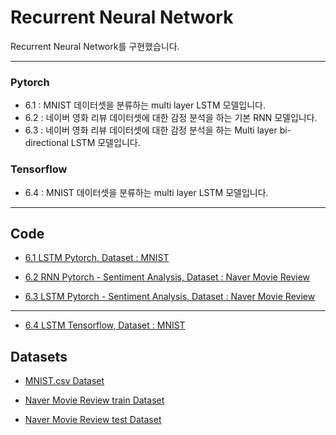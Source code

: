 # Recurrent Neural Network   

Recurrent Neural Network를 구현했습니다.   

---

### Pytorch

- 6.1 : MNIST 데이터셋을 분류하는 multi layer LSTM 모델입니다.
- 6.2 : 네이버 영화 리뷰 데이터셋에 대한 감정 분석을 하는 기본 RNN 모델입니다.   
- 6.3 : 네이버 영화 리뷰 데이터셋에 대한 감정 분석을 하는 Multi layer bi-directional LSTM 모델입니다.  

### Tensorflow

- 6.4 : MNIST 데이터셋을 분류하는 multi layer LSTM 모델입니다.

---

## Code  

- [6.1 LSTM Pytorch, Dataset : MNIST](6_RNN/6.1_LSTM_MNIST.py)

- [6.2 RNN Pytorch - Sentiment Analysis, Dataset : Naver Movie Review](6_RNN/6.2_RNN_Sentiment_Analysis_Pytorch.ipynb)    

- [6.3 LSTM Pytorch - Sentiment Analysis, Dataset : Naver Movie Review](6_RNN/6.3_LSTM_Sentiment_Analysis_Pytorch.ipynb)     

---

- [6.4 LSTM Tensorflow, Dataset : MNIST](6_RNN/6.4_LSTM_MNIST_Tensorflow.py)     


## Datasets  

- [MNIST.csv Dataset](https://www.kaggle.com/datasets/oddrationale/mnist-in-csv)  

- [Naver Movie Review train Dataset](../Datasets/ratings_train.txt)
- [Naver Movie Review test Dataset](../Datasets/ratings_test.txt)
